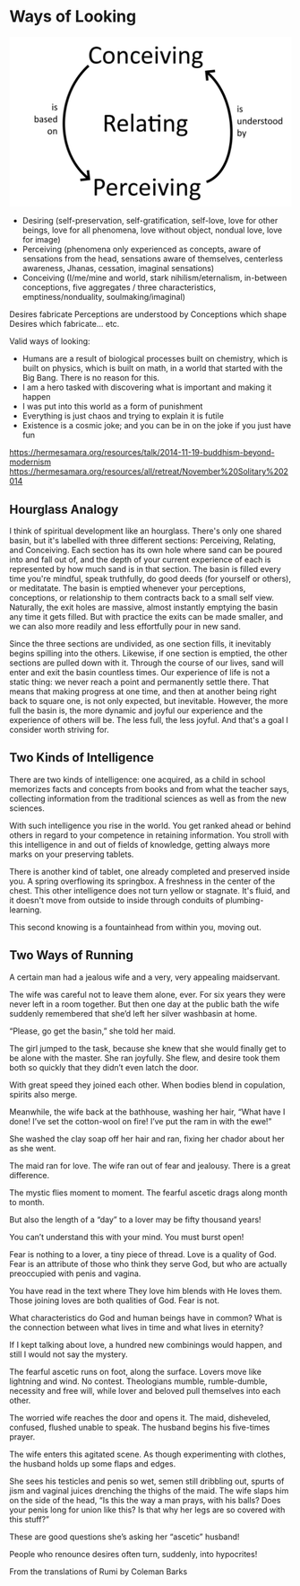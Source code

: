 # Ways of Looking

![Simple illustration of the relationship between conceiving and perceiving](Looking.png)

- Desiring (self-preservation, self-gratification, self-love, love for other beings, love for all phenomena, love without object, nondual love, love for image)
- Perceiving (phenomena only experienced as concepts, aware of sensations from the head, sensations aware of themselves, centerless awareness, Jhanas, cessation, imaginal sensations)
- Conceiving (I/me/mine and world, stark nihilism/eternalism, in-between conceptions, five aggregates / three characteristics, emptiness/nonduality, soulmaking/imaginal)

Desires fabricate Perceptions are understood by Conceptions which shape Desires which fabricate... etc.

Valid ways of looking:

- Humans are a result of biological processes built on chemistry, which is built on physics, which is built on math, in a world that started with the Big Bang. There is no reason for this.
- I am a hero tasked with discovering what is important and making it happen
- I was put into this world as a form of punishment
- Everything is just chaos and trying to explain it is futile
- Existence is a cosmic joke; and you can be in on the joke if you just have fun


https://hermesamara.org/resources/talk/2014-11-19-buddhism-beyond-modernism
https://hermesamara.org/resources/all/retreat/November%20Solitary%202014

## Hourglass Analogy

I think of spiritual development like an hourglass. There's only one shared basin, but it's labelled with three different sections: Perceiving, Relating, and Conceiving. Each section has its own hole where sand can be poured into and fall out of, and the depth of your current experience of each is represented by how much sand is in that section. The basin is filled every time you're mindful, speak truthfully, do good deeds (for yourself or others), or meditatate. The basin is emptied whenever your perceptions, conceptions, or relationship to them contracts back to a small self view. Naturally, the exit holes are massive, almost instantly emptying the basin any time it gets filled. But with practice the exits can be made smaller, and we can also more readily and less effortfully pour in new sand.

Since the three sections are undivided, as one section fills, it inevitably begins spilling into the others. Likewise, if one section is emptied, the other sections are pulled down with it. Through the course of our lives, sand will enter and exit the basin countless times. Our experience of life is not a static thing: we never reach a point and permanently settle there. That means that making progress at one time, and then at another being right back to square one, is not only expected, but inevitable. However, the more full the basin is, the more dynamic and joyful our experience and the experience of others will be. The less full, the less joyful. And that's a goal I consider worth striving for.

## Two Kinds of Intelligence

There are two kinds of intelligence: one acquired,
as a child in school memorizes facts and concepts
from books and from what the teacher says,
collecting information from the traditional sciences
as well as from the new sciences.

With such intelligence you rise in the world.
You get ranked ahead or behind others
in regard to your competence in retaining
information. You stroll with this intelligence
in and out of fields of knowledge, getting always more
marks on your preserving tablets.

There is another kind of tablet, one
already completed and preserved inside you.
A spring overflowing its springbox. A freshness
in the center of the chest. This other intelligence
does not turn yellow or stagnate. It's fluid,
and it doesn't move from outside to inside
through conduits of plumbing-learning.

This second knowing is a fountainhead
from within you, moving out.

## Two Ways of Running

A certain man had a jealous wife
and a very, very appealing maidservant.

The wife was careful not to leave them alone,
ever. For six years they were never left
in a room together.
But then one day
at the public bath the wife suddenly remembered
that she’d left her silver washbasin at home.

“Please, go get the basin,” she told her maid.

The girl jumped to the task, because she knew
that she would finally get to be alone
with the master. She ran joyfully.
She flew,
and desire took them both so quickly
that they didn’t even latch the door.

With great speed they joined each other.
When bodies blend in copulation,
spirits also merge.

Meanwhile, the wife back at the bathhouse,
washing her hair, “What have I done!
I’ve set the cotton-wool on fire!
I’ve put the ram in with the ewe!”

She washed the clay soap off her hair and ran,
fixing her chador about her as she went.

The maid ran for love. The wife ran out of fear
and jealousy. There is a great difference.

The mystic flies moment to moment.
The fearful ascetic drags along month to month.

But also the length of a “day” to a lover
may be fifty thousand years!

You can’t understand this with your mind.
You must burst open!

Fear is nothing to a lover, a tiny piece of thread.
Love is a quality of God. Fear is an attribute
of those who think they serve God, but who are actually
preoccupied with penis and vagina.

You have read in the text where They love him
blends with He loves them.
Those joining loves
are both qualities of God. Fear is not.

What characteristics do God and human beings
have in common? What is the connection between
what lives in time and what lives in eternity?

If I kept talking about love,
a hundred new combinings would happen,
and still I would not say the mystery.

The fearful ascetic runs on foot, along the surface.
Lovers move like lightning and wind.
No contest.
Theologians mumble, rumble-dumble,
necessity and free will,
while lover and beloved
pull themselves
into each other.

The worried wife reaches the door
and opens it.
The maid, disheveled, confused, flushed
unable to speak.
The husband begins his five-times prayer.

The wife enters this agitated scene.
As though experimenting with clothes,
the husband holds up some flaps and edges.

She sees his testicles and penis so wet, semen
still dribbling out, spurts of jism and vaginal juices
drenching the thighs of the maid.
The wife slaps him
on the side of the head,
“Is this the way
a man prays, with his balls?
Does your penis
long for union like this?
Is that why
her legs are so covered with this stuff?”

These are good questions
she’s asking her “ascetic” husband!

People who renounce desires
often turn, suddenly,
into hypocrites!

From the translations of Rumi by Coleman Barks
